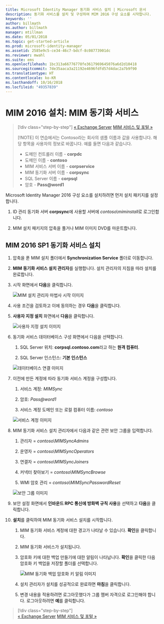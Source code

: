 ```yaml
---
title: Microsoft Identity Manager 동기화 서비스 설치 | Microsoft 문서
description: 동기화 서비스를 설치 및 구성하여 MIM 2016 구성 요소를 시작합니다.
keywords: ''
author: billmath
ms.author: billmath
manager: mtillman
ms.date: 05/01/2018
ms.topic: get-started-article
ms.prod: microsoft-identity-manager
ms.assetid: 2585e9c5-ce34-46c7-bdcf-8c08773901dc
ms.reviewer: mwahl
ms.suite: ems
ms.openlocfilehash: 1bc313a66776778fe3617969645076a6d2d10418
ms.sourcegitcommit: 7de35aaca3a21192e4696fdfd57d4dac2a7b9f90
ms.translationtype: HT
ms.contentlocale: ko-KR
ms.lasthandoff: 10/16/2018
ms.locfileid: "49357839"
---
```

# <a name="install-mim-2016-mim-synchronization-service"></a>MIM 2016 설치: MIM 동기화 서비스

> [!div class="step-by-step"]
> [« Exchange Server](prepare-server-exchange.md)
> [MIM 서비스 및 포털 »](install-mim-service-portal.md)
> 
> [!NOTE]
> 이 연습에서는 Contoso라는 회사의 샘플 이름과 값을 사용합니다. 해당 항목을 사용자의 정보로 바꿉니다. 예를 들면 다음과 같습니다.
> - 도메인 컨트롤러 이름 - **corpdc**
> - 도메인 이름 - **contoso**
> - MIM 서비스 서버 이름 - **corpservice**
> - MIM 동기화 서버 이름 - **corpsync**
> - SQL Server 이름 - **corpsql**
> - 암호 - <strong>Pass@word1</strong>

Microsoft Identity Manager 2016 구성 요소를 설치하려면 먼저 설치 패키지를 설정합니다.

1. ID 관리 동기화 서버 **corpsync**에 사용할 서버에 *contoso\miminstall*로 로그인합니다.

2. MIM 설치 패키지의 압축을 풀거나 MIM 이미지 DVD를 마운트합니다.

## <a name="install-mim-2016-sp1-synchronization-service"></a>MIM 2016 SP1 동기화 서비스 설치

1. 압축을 푼 MIM 설치 폴더에서 **Synchronization Service** 폴더로 이동합니다.

2. **MIM 동기화 서비스 설치 관리자**를 실행합니다. 설치 관리자의 지침을 따라 설치를 완료합니다.

3. 시작 화면에서 **다음**을 클릭합니다.

    ![MIM 설치 관리자 마법사 시작 이미지](media/install-mim-sync/MIM_Install1.png)

4. 사용 조건을 검토하고 이에 동의하는 경우 **다음**을 클릭합니다.

5. **사용자 지정 설치** 화면에서 **다음**을 클릭합니다.

    ![사용자 지정 설치 이미지](media/install-mim-sync/MIM_Install2.png)

6. 동기화 서비스 데이터베이스 구성 화면에서 다음을 선택합니다.

   1.  SQL Server 위치: **corpsql.contoso.com**라고 하는 **원격 컴퓨터**.

   2.  SQL Server 인스턴스: **기본 인스턴스**

   ![데이터베이스 연결 이미지](media/install-mim-sync/MIM_Install3.png)

7. 이전에 만든 계정에 따라 동기화 서비스 계정을 구성합니다.

   1. 서비스 계정: *MIMSync*

   2. 암호: <em>Pass@word1</em>

   3. 서비스 계정 도메인 또는 로컬 컴퓨터 이름: *contoso*

   ![서비스 계정 이미지](media/install-mim-sync/MIM_Install4.png)

8. MIM 동기화 서비스 설치 관리자에서 다음과 같은 관련 보안 그룹을 입력합니다.

   1. 관리자 = *contoso\MIMSyncAdmins*

   2. 운영자 = *contoso\MIMSyncOperators*

   3. 연결자 = *contoso\MIMSyncJoiners*

   4. 커넥터 찾아보기 = *contoso\MIMSyncBrowse*

   5. WMI 암호 관리 = *contoso\MIMSyncPasswordReset*

   ![보안 그룹 이미지](media/install-mim-sync/MIM_Install5.png)

9. 보안 설정 화면에서 **인바운드 RPC 통신에 방화벽 규칙 사용**을 선택하고 **다음**을 클릭합니다.

10. **설치**를 클릭하여 MIM 동기화 서비스 설치를 시작합니다.

    1. MIM 동기화 서비스 계정에 대한 경고가 나타날 수 있습니다. **확인**을 클릭합니다.

    2. MIM 동기화 서비스가 설치됩니다.

    3. 암호화 키에 대한 백업 만들기에 대한 알림이 나타납니다. **확인**을 클릭한 다음 암호화 키 백업을 저장할 폴더를 선택합니다.

        ![MIM 동기화 백업 암호화 키 알림 이미지](media/MIM-Install7.png)

    4. 설치 관리자가 설치를 성공적으로 완료하면 **마침**을 클릭합니다.

    5. 변경 내용을 적용하려면 로그아웃했다가 그룹 멤버 자격으로 로그인해야 합니다. 로그아웃하려면 **예**를 클릭합니다.

> [!div class="step-by-step"]  
> [« Exchange Server](prepare-server-exchange.md)
> [MIM 서비스 및 포털 »](install-mim-service-portal.md)
